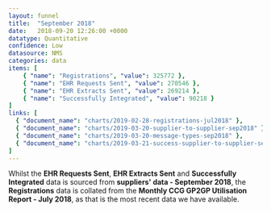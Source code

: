 ```yaml
---
layout: funnel
title:  "September 2018"
date:   2018-09-20 12:26:00 +0000
datatype: Quantitative
confidence: Low
datasource: NMS
categories: data
items: [
    { "name": "Registrations", "value": 325772 },
    { "name": "EHR Requests Sent", "value": 270546 },
    { "name": "EHR Extracts Sent", "value": 269214 },
    { "name": "Successfully Integrated", "value": 90218 }
]
links: [
  { "document_name": "charts/2019-02-28-registrations-jul2018" },
  { "document_name": "charts/2019-03-20-supplier-to-supplier-sep2018" },
  { "document_name": "charts/2019-03-20-message-types-sep2018" },
  { "document_name": "charts/2019-03-21-success-supplier-to-supplier-sep2018" }
] 
---
```

Whilst the **EHR Requests Sent**, **EHR Extracts Sent** and **Successfully Integrated** data is sourced from **suppliers' data - September 2018**, the **Registrations** data is collated from the **Monthly CCG GP2GP Utilisation Report - July 2018**, as that is the most recent data we have available.
